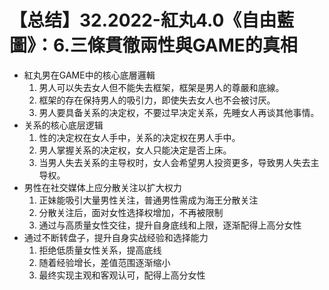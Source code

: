# 【总结】32.2022-紅丸4.0《自由藍圖》：6.三條貫徹兩性與GAME的真相

-   紅丸男在GAME中的核心底層邏輯
    1.  男人可以失去女人但不能失去框架，框架是男人的尊嚴和底線。
    2.  框架的存在保持男人的吸引力，即使失去女人也不会被讨厌。
    3.  男人要具备关系的决定权，不要过早决定关系，先睡女人再谈其他事情。
-   关系的核心底层逻辑
    1.  性的决定权在女人手中，关系的决定权在男人手中。
    2.  男人掌握关系的决定权，女人只能决定是否上床。
    3.  当男人失去关系的主导权时，女人会希望男人投资更多，导致男人失去主导权。
-   男性在社交媒体上应分散关注以扩大权力
    1.  正妹能吸引大量男性关注，普通男性需成为海王分散关注
    2.  分散关注后，面对女性选择权增加，不再被限制
    3.  通过与高质量女性交往，提升自身底线和上限，逐渐配得上高分女性
-   通过不断转盘子，提升自身实战经验和选择能力
    1.  拒绝低质量女性关系，提高底线
    2.  随着经验增长，差值范围逐渐缩小
    3.  最终实现主观和客观认可，配得上高分女性